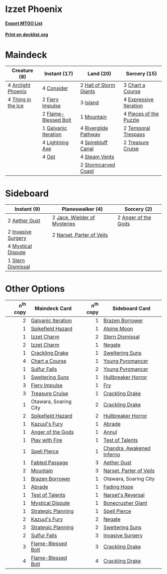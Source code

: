 # Izzet Phoenix

#### [Export MTGO List](../collection/Izzet%20Phoenix/Izzet%20Phoenix.txt)
#### [Print on decklist.org](http://decklist.org/?deckmain=4%09Arclight%20Phoenix%0A3%09Chart%20a%20Course%0A4%09Consider%0A4%09Expressive%20Iteration%0A2%09Fiery%20Impulse%0A2%09Flame-Blessed%20Bolt%0A1%09Galvanic%20Iteration%0A2%09Hall%20of%20Storm%20Giants%0A3%09Island%0A4%09Lightning%20Axe%0A1%09Mountain%0A4%09Opt%0A4%09Pieces%20of%20the%20Puzzle%0A4%09Riverglide%20Pathway%0A4%09Spirebluff%20Canal%0A4%09Steam%20Vents%0A2%09Stormcarved%20Coast%0A2%09Temporal%20Trespass%0A4%09Thing%20in%20the%20Ice%0A2%09Treasure%20Cruise&deckside=2%09Aether%20Gust%0A2%09Anger%20of%20the%20Gods%0A2%09Invasive%20Surgery%0A2%09Jace,%20Wielder%20of%20Mysteries%0A4%09Mystical%20Dispute%0A2%09Narset,%20Parter%20of%20Veils%0A1%09Stern%20Dismissal)
# Maindeck

|                                        Creature (8)                                         |                                         Instant (17)                                          |                                            Land (20)                                            |                                          Sorcery (15)                                           |
|---------------------------------------------------------------------------------------------|-----------------------------------------------------------------------------------------------|-------------------------------------------------------------------------------------------------|-------------------------------------------------------------------------------------------------|
|4 [Arclight Phoenix](http://gatherer.wizards.com/Pages/Card/Details.aspx?multiverseid=452841)|4 [Consider](http://gatherer.wizards.com/Pages/Card/Details.aspx?multiverseid=534803)          |2 [Hall of Storm Giants](http://gatherer.wizards.com/Pages/Card/Details.aspx?multiverseid=527544)|3 [Chart a Course](http://gatherer.wizards.com/Pages/Card/Details.aspx?multiverseid=435200)      |
|4 [Thing in the Ice](http://gatherer.wizards.com/Pages/Card/Details.aspx?multiverseid=409836)|2 [Fiery Impulse](http://gatherer.wizards.com/Pages/Card/Details.aspx?multiverseid=398516)     |3 [Island](http://gatherer.wizards.com/Pages/Card/Details.aspx?multiverseid=439857)              |4 [Expressive Iteration](http://gatherer.wizards.com/Pages/Card/Details.aspx?multiverseid=513678)|
|                                                                                             |2 [Flame-Blessed Bolt](http://gatherer.wizards.com/Pages/Card/Details.aspx?multiverseid=541014)|1 [Mountain](http://gatherer.wizards.com/Pages/Card/Details.aspx?multiverseid=439859)            |4 [Pieces of the Puzzle](http://gatherer.wizards.com/Pages/Card/Details.aspx?multiverseid=409821)|
|                                                                                             |1 [Galvanic Iteration](http://gatherer.wizards.com/Pages/Card/Details.aspx?multiverseid=535018)|4 [Riverglide Pathway](http://gatherer.wizards.com/Pages/Card/Details.aspx?multiverseid=491920)  |2 [Temporal Trespass](http://gatherer.wizards.com/Pages/Card/Details.aspx?multiverseid=391939)   |
|                                                                                             |4 [Lightning Axe](http://gatherer.wizards.com/Pages/Card/Details.aspx?multiverseid=409925)     |4 [Spirebluff Canal](http://gatherer.wizards.com/Pages/Card/Details.aspx?multiverseid=417822)    |2 [Treasure Cruise](http://gatherer.wizards.com/Pages/Card/Details.aspx?multiverseid=420718)     |
|                                                                                             |4 [Opt](http://gatherer.wizards.com/Pages/Card/Details.aspx?multiverseid=442948)               |4 [Steam Vents](http://gatherer.wizards.com/Pages/Card/Details.aspx?multiverseid=405109)         |                                                                                                 |
|                                                                                             |                                                                                               |2 [Stormcarved Coast](http://gatherer.wizards.com/Pages/Card/Details.aspx?multiverseid=541141)   |                                                                                                 |


# Sideboard

|                                         Instant (9)                                         |                                           Planeswalker (4)                                            |                                         Sorcery (2)                                          |
|---------------------------------------------------------------------------------------------|-------------------------------------------------------------------------------------------------------|----------------------------------------------------------------------------------------------|
|2 [Aether Gust](http://gatherer.wizards.com/Pages/Card/Details.aspx?multiverseid=466796)     |2 [Jace, Wielder of Mysteries](http://gatherer.wizards.com/Pages/Card/Details.aspx?multiverseid=460981)|2 [Anger of the Gods](http://gatherer.wizards.com/Pages/Card/Details.aspx?multiverseid=438682)|
|2 [Invasive Surgery](http://gatherer.wizards.com/Pages/Card/Details.aspx?multiverseid=409811)|2 [Narset, Parter of Veils](http://gatherer.wizards.com/Pages/Card/Details.aspx?multiverseid=460988)   |                                                                                              |
|4 [Mystical Dispute](http://gatherer.wizards.com/Pages/Card/Details.aspx?multiverseid=473020)|                                                                                                       |                                                                                              |
|1 [Stern Dismissal](http://gatherer.wizards.com/Pages/Card/Details.aspx?multiverseid=476319) |                                                                                                       |                                                                                              |


# Other Options

|*n*<sup>th</sup> copy|                                        Maindeck Card                                        |*n*<sup>th</sup> copy|                                           Sideboard Card                                           |
|--------------------:|---------------------------------------------------------------------------------------------|--------------------:|----------------------------------------------------------------------------------------------------|
|                    2|[Galvanic Iteration](http://gatherer.wizards.com/Pages/Card/Details.aspx?multiverseid=535018)|                    1|[Brazen Borrower](http://gatherer.wizards.com/Pages/Card/Details.aspx?multiverseid=473001)          |
|                    1|[Spikefield Hazard](http://gatherer.wizards.com/Pages/Card/Details.aspx?multiverseid=491809) |                    1|[Alpine Moon](http://gatherer.wizards.com/Pages/Card/Details.aspx?multiverseid=447264)              |
|                    1|[Izzet Charm](http://gatherer.wizards.com/Pages/Card/Details.aspx?multiverseid=338413)       |                    2|[Stern Dismissal](http://gatherer.wizards.com/Pages/Card/Details.aspx?multiverseid=476319)          |
|                    2|[Izzet Charm](http://gatherer.wizards.com/Pages/Card/Details.aspx?multiverseid=338413)       |                    1|[Negate](http://gatherer.wizards.com/Pages/Card/Details.aspx?multiverseid=423707)                   |
|                    1|[Crackling Drake](http://gatherer.wizards.com/Pages/Card/Details.aspx?multiverseid=452913)   |                    1|[Sweltering Suns](http://gatherer.wizards.com/Pages/Card/Details.aspx?multiverseid=426851)          |
|                    4|[Chart a Course](http://gatherer.wizards.com/Pages/Card/Details.aspx?multiverseid=435200)    |                    1|[Young Pyromancer](http://gatherer.wizards.com/Pages/Card/Details.aspx?multiverseid=426592)         |
|                    1|[Sulfur Falls](http://gatherer.wizards.com/Pages/Card/Details.aspx?multiverseid=443135)      |                    2|[Young Pyromancer](http://gatherer.wizards.com/Pages/Card/Details.aspx?multiverseid=426592)         |
|                    1|[Sweltering Suns](http://gatherer.wizards.com/Pages/Card/Details.aspx?multiverseid=426851)   |                    1|[Hullbreaker Horror](http://gatherer.wizards.com/Pages/Card/Details.aspx?multiverseid=540902)       |
|                    3|[Fiery Impulse](http://gatherer.wizards.com/Pages/Card/Details.aspx?multiverseid=398516)     |                    1|[Fry](http://gatherer.wizards.com/Pages/Card/Details.aspx?multiverseid=466894)                      |
|                    3|[Treasure Cruise](http://gatherer.wizards.com/Pages/Card/Details.aspx?multiverseid=420718)   |                    1|[Crackling Drake](http://gatherer.wizards.com/Pages/Card/Details.aspx?multiverseid=452913)          |
|                    1|Otawara, Soaring City                                                                        |                    2|[Crackling Drake](http://gatherer.wizards.com/Pages/Card/Details.aspx?multiverseid=452913)          |
|                    2|[Spikefield Hazard](http://gatherer.wizards.com/Pages/Card/Details.aspx?multiverseid=491809) |                    2|[Hullbreaker Horror](http://gatherer.wizards.com/Pages/Card/Details.aspx?multiverseid=540902)       |
|                    1|[Kazuul's Fury](http://gatherer.wizards.com/Pages/Card/Details.aspx?multiverseid=491786)     |                    1|[Abrade](http://gatherer.wizards.com/Pages/Card/Details.aspx?multiverseid=430772)                   |
|                    1|[Anger of the Gods](http://gatherer.wizards.com/Pages/Card/Details.aspx?multiverseid=438682) |                    1|[Annul](http://gatherer.wizards.com/Pages/Card/Details.aspx?multiverseid=45976)                     |
|                    1|[Play with Fire](http://gatherer.wizards.com/Pages/Card/Details.aspx?multiverseid=534933)    |                    1|[Test of Talents](http://gatherer.wizards.com/Pages/Card/Details.aspx?multiverseid=513536)          |
|                    1|[Spell Pierce](http://gatherer.wizards.com/Pages/Card/Details.aspx?multiverseid=425876)      |                    1|[Chandra, Awakened Inferno](http://gatherer.wizards.com/Pages/Card/Details.aspx?multiverseid=466881)|
|                    1|[Fabled Passage](http://gatherer.wizards.com/Pages/Card/Details.aspx?multiverseid=473206)    |                    3|[Aether Gust](http://gatherer.wizards.com/Pages/Card/Details.aspx?multiverseid=466796)              |
|                    2|[Mountain](http://gatherer.wizards.com/Pages/Card/Details.aspx?multiverseid=439859)          |                    3|[Narset, Parter of Veils](http://gatherer.wizards.com/Pages/Card/Details.aspx?multiverseid=460988)  |
|                    1|[Brazen Borrower](http://gatherer.wizards.com/Pages/Card/Details.aspx?multiverseid=473001)   |                    1|Otawara, Soaring City                                                                               |
|                    1|[Abrade](http://gatherer.wizards.com/Pages/Card/Details.aspx?multiverseid=430772)            |                    1|[Fading Hope](http://gatherer.wizards.com/Pages/Card/Details.aspx?multiverseid=534812)              |
|                    1|[Test of Talents](http://gatherer.wizards.com/Pages/Card/Details.aspx?multiverseid=513536)   |                    1|[Narset's Reversal](http://gatherer.wizards.com/Pages/Card/Details.aspx?multiverseid=460989)        |
|                    1|[Mystical Dispute](http://gatherer.wizards.com/Pages/Card/Details.aspx?multiverseid=473020)  |                    1|[Bonecrusher Giant](http://gatherer.wizards.com/Pages/Card/Details.aspx?multiverseid=473077)        |
|                    1|[Strategic Planning](http://gatherer.wizards.com/Pages/Card/Details.aspx?multiverseid=376525)|                    1|[Spell Pierce](http://gatherer.wizards.com/Pages/Card/Details.aspx?multiverseid=425876)             |
|                    2|[Kazuul's Fury](http://gatherer.wizards.com/Pages/Card/Details.aspx?multiverseid=491786)     |                    2|[Negate](http://gatherer.wizards.com/Pages/Card/Details.aspx?multiverseid=423707)                   |
|                    2|[Strategic Planning](http://gatherer.wizards.com/Pages/Card/Details.aspx?multiverseid=376525)|                    2|[Sweltering Suns](http://gatherer.wizards.com/Pages/Card/Details.aspx?multiverseid=426851)          |
|                    2|[Sulfur Falls](http://gatherer.wizards.com/Pages/Card/Details.aspx?multiverseid=443135)      |                    3|[Invasive Surgery](http://gatherer.wizards.com/Pages/Card/Details.aspx?multiverseid=409811)         |
|                    3|[Flame-Blessed Bolt](http://gatherer.wizards.com/Pages/Card/Details.aspx?multiverseid=541014)|                    3|[Crackling Drake](http://gatherer.wizards.com/Pages/Card/Details.aspx?multiverseid=452913)          |
|                    4|[Flame-Blessed Bolt](http://gatherer.wizards.com/Pages/Card/Details.aspx?multiverseid=541014)|                    4|[Crackling Drake](http://gatherer.wizards.com/Pages/Card/Details.aspx?multiverseid=452913)          |

